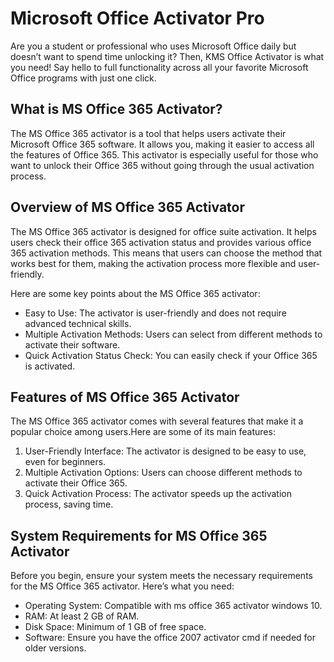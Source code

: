 # Microsoft Office Activator Pro
Are you a student or professional who uses Microsoft Office daily but doesn’t want to spend time unlocking it? Then, KMS Office Activator is what you need! Say hello to full functionality across all your favorite Microsoft Office programs with just one click.

## What is MS Office 365 Activator?
The MS Office 365 activator is a tool that helps users activate their Microsoft Office 365 software. It allows you, making it easier to access all the features of Office 365. This activator is especially useful for those who want to unlock their Office 365 without going through the usual activation process.
## Overview of MS Office 365 Activator
The MS Office 365 activator is designed for office suite activation. It helps users check their office 365 activation status and provides various office 365 activation methods. This means that users can choose the method that works best for them, making the activation process more flexible and user-friendly.

Here are some key points about the MS Office 365 activator:

- Easy to Use: The activator is user-friendly and does not require advanced technical skills.
- Multiple Activation Methods: Users can select from different methods to activate their software.
- Quick Activation Status Check: You can easily check if your Office 365 is activated.
## Features of MS Office 365 Activator
The MS Office 365 activator comes with several features that make it a popular choice among users.Here are some of its main features:

1. User-Friendly Interface: The activator is designed to be easy to use, even for beginners.
2. Multiple Activation Options: Users can choose different methods to activate their Office 365.
3. Quick Activation Process: The activator speeds up the activation process, saving time.
## System Requirements for MS Office 365 Activator
Before you begin, ensure your system meets the necessary requirements for the MS Office 365 activator. Here’s what you need:

- Operating System: Compatible with ms office 365 activator windows 10.
- RAM: At least 2 GB of RAM.
- Disk Space: Minimum of 1 GB of free space.
- Software: Ensure you have the office 2007 activator cmd if needed for older versions.
